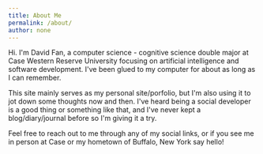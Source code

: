 ```yaml
---
title: About Me
permalink: /about/
author: none
---
```


Hi. I'm David Fan, a computer science - cognitive science double major at Case Western Reserve University focusing on artificial intelligence and software development. I've been glued to my computer for about as long as I can remember.

This site mainly serves as my personal site/porfolio, but I'm also using it to jot down some thoughts now and then. I've heard being a social developer is a good thing or something like that, and I've never kept a blog/diary/journal before so I'm giving it a try.

Feel free to reach out to me through any of my social links, or if you see me in person at Case or my hometown of Buffalo, New York say hello!
